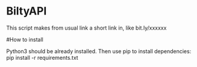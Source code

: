 # BiltyAPI
This script makes from usual link a short link in, like bit.ly/xxxxxx

#How to install

Python3 should be already installed. Then use pip to install dependencies:
pip install -r requirements.txt

